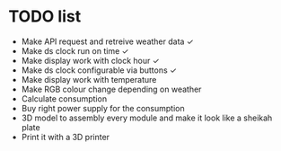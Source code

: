 # TODO list
- Make API request and retreive weather data ✓
- Make ds clock run on time ✓
- Make display work with clock hour ✓
- Make ds clock configurable via buttons ✓
- Make display work with temperature
- Make RGB colour change depending on weather 
- Calculate consumption
- Buy right power supply for the consumption
- 3D model to assembly every module and make it look like a sheikah plate
- Print it with a 3D printer

